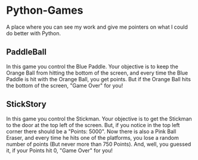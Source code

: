 Python-Games
============
A place where you can see my work and give me pointers on what I could do better with Python.

PaddleBall
----------
In this game you control the Blue Paddle. Your objective is to keep the Orange Ball from hitting the bottom of the screen, and every time the Blue Paddle is hit with the Orange Ball, you get points. But if the Orange Ball hits the bottom of the screen, "Game Over" for you!

StickStory
----------
In this game you control the Stickman. Your objective is to get the Stickman to the door at the top left of the screen. But, if you notice in the top left corner there should be a "Points: 5000". Now there is also a Pink Ball Eraser, and every time he hits one of the platforms, you lose a random number of points (But never more than 750 Points). And, well, you guessed it, if your Points hit 0, "Game Over" for you!
